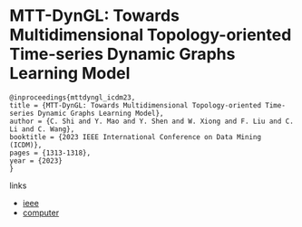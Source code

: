 # MTT-DynGL: Towards Multidimensional Topology-oriented Time-series Dynamic Graphs Learning Model

```
@inproceedings{mttdyngl_icdm23,
title = {MTT-DynGL: Towards Multidimensional Topology-oriented Time-series Dynamic Graphs Learning Model},
author = {C. Shi and Y. Mao and Y. Shen and W. Xiong and F. Liu and C. Li and C. Wang},
booktitle = {2023 IEEE International Conference on Data Mining (ICDM)},
pages = {1313-1318},
year = {2023}
}
```

links
- [ieee](https://doi.org/10.1109/ICDM58522.2023.00167)
- [computer](https://doi.ieeecomputersociety.org/10.1109/ICDM58522.2023.00167)
